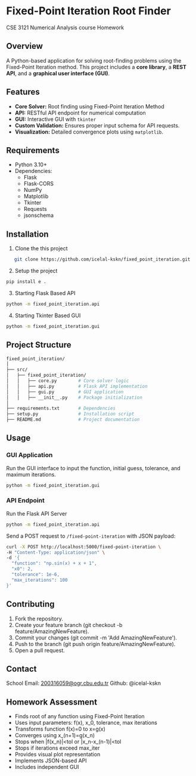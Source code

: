 # Fixed-Point Iteration Root Finder
CSE 3121 Numerical Analysis course Homework

## Overview
A Python-based application for solving root-finding problems using the Fixed-Point Iteration method. This project includes a **core library**, a **REST API**, and a **graphical user interface (GUI)**.

## Features
- **Core Solver:** Root finding using Fixed-Point Iteration Method
- **API:** RESTful API endpoint for numerical computation
- **GUI:** Interactive GUI with `tkinter`
- **Custom Validation:** Ensures proper input schema for API requests.
- **Visualization:** Detailed convergence plots using `matplotlib`.

## Requirements
- Python 3.10+
- Dependencies:
  - Flask
  - Flask-CORS
  - NumPy
  - Matplotlib
  - Tkinter
  - Requests
  - jsonschema

## Installation
1. Clone the this project
```bash
   git clone https://github.com/icelal-kskn/fixed_point_iteration.git
```
2. Setup the project
```bash
pip install e .
```

3. Starting Flask Based API
```bash 
python -m fixed_point_iteration.api
```

4. Starting Tkinter Based GUI
```bash
python -m fixed_point_iteration.gui
```

## Project Structure
```bash
fixed_point_iteration/
│
├── src/
│   ├── fixed_point_iteration/
│   │   ├── core.py        # Core solver logic
│   │   ├── api.py         # Flask API implementation
│   │   ├── gui.py         # GUI application
│   │   ├── __init__.py    # Package initialization
│
├── requirements.txt       # Dependencies
├── setup.py               # Installation script
├── README.md              # Project documentation
```


## Usage

### GUI Application
Run the GUI interface to input the function, initial guess, tolerance, and maximum iterations.
```bash
python -m fixed_point_iteration.gui
```
### API Endpoint
Run the Flask API Server
```bash
python -m fixed_point_iteration.api
```

Send a POST request to `/fixed-point-iteration` with JSON payload:
```bash
curl -X POST http://localhost:5000/fixed-point-iteration \
-H "Content-Type: application/json" \
-d '{
  "function": "np.sin(x) + x + 1",
  "x0": 2,
  "tolerance": 1e-6,
  "max_iterations": 100
}'
```
## Contributing
1. Fork the repository.
2. Create your feature branch (git checkout -b feature/AmazingNewFeature).
3. Commit your changes (git commit -m 'Add AmazingNewFeature').
4. Push to the branch (git push origin feature/AmazingNewFeature).
5. Open a pull request.

## Contact
School Email: 200316059@ogr.cbu.edu.tr
Github: @icelal-kskn

## Homework Assessment
- Finds root of any function using Fixed-Point Iteration
- Uses input parameters: f(x), x_0, tolerance, max iterations
- Transforms function f(x)=0 to x=g(x)
- Converges using x_(n+1)=g(x_n)
- Stops when |f(x_n)|<tol or |x_n-x_(n-1)|<tol
- Stops if iterations exceed max_iter
- Provides visual plot representation
- Implements JSON-based API
- Includes independent GUI
